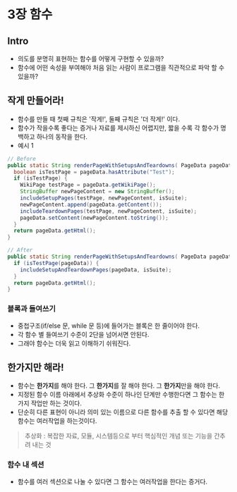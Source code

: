 # 3장 함수

## Intro
- 의도를 분명히 표현하는 함수를 어떻게 구현할 수 있을까?
- 함수에 어떤 속성을 부여해야 처음 읽는 사람이 프로그램을 직관적으로 파악 할 수 있을까?

## 작게 만들어라!
- 함수를 만들 때 첫째 규칙은 '작게!', 둘째 규칙은 '더 작게!' 이다.
- 함수가 작을수록 좋다는 증거나 자료를 제시하신 어렵지만, 짧을 수록 각 함수가 명백하고 하나의 동작을 한다.
- 예시 1
```java
// Before
public static String renderPageWithSetupsAndTeardowns( PageData pageData, boolean isSuite) throws Exception {
  boolean isTestPage = pageData.hasAttribute("Test"); 
  if (isTestPage) {
    WikiPage testPage = pageData.getWikiPage(); 
    StringBuffer newPageContent = new StringBuffer(); 
    includeSetupPages(testPage, newPageContent, isSuite); 
    newPageContent.append(pageData.getContent()); 
    includeTeardownPages(testPage, newPageContent, isSuite); 
    pageData.setContent(newPageContent.toString());
  }
  return pageData.getHtml(); 
}

// After
public static String renderPageWithSetupsAndTeardowns( PageData pageData, boolean isSuite) throws Exception { 
  if (isTestPage(pageData)) {
    includeSetupAndTeardownPages(pageData, isSuite);
  }
  return pageData.getHtml();
}
```

### 블록과 들여쓰기
- 중첩구조(if/else 문, while 문 등)에 들어가는 블록은 한 줄이어야 한다. 
- 각 함수 별 들여쓰기 수준이 2단을 넘어서면 안된다.
- 그래야 함수는 더욱 읽고 이해하기 쉬워진다.

## 한가지만 해라!
- 함수는 **한가지**를 해야 한다. 그 **한가지**를 잘 해야 한다. 그 **한가지**만을 해야 한다.
- 지정된 함수 이름 아래에서 추상화 수준이 하나인 단계만 수행한다면 그 함수는 한 가지 작업만 하는 것이다. 
- 단순히 다른 표현이 아니라 의미 있는 이름으로 다른 함수를 추출 할 수 있다면 해당 함수는 여러작업을 하는것이다.
> 추상화 : 복잡한 자료, 모듈, 시스템등으로 부터 핵심적인 개념 또는 기능을 간추려 내는 것

### 함수 내 섹션
- 함수를 여러 섹션으로 나눌 수 있다면 그 함수는 여러작업을 한다는 증거다.